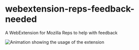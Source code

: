 # webextension-reps-feedback-needed
A WebExtension for Mozilla Reps to help with feedback

![Animation showing the usage of the extension](reps-feedback.gif)